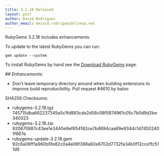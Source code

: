 ```yaml
---
title: 3.2.18 Released
layout: post
author: David Rodríguez
author_email: deivid.rodriguez@riseup.net
---
```


RubyGems 3.2.18 includes enhancements.

To update to the latest RubyGems you can run:

    gem update --system

To install RubyGems by hand see the [Download RubyGems][download] page.


_## Enhancements:_

* Don't leave temporary directory around when building extensions to
  improve build reproducibility. Pull request #4610 by baloo


SHA256 Checksums:

* rubygems-3.2.18.tgz  
  745715dba662237345a5c1fd893cde2d58c08f5874961c05c7b0d9d2be340323
* rubygems-3.2.18.zip  
  920670887c43ee1e3440e9ef654182ce7b4694caa69e9344c1d74502401f667e
* rubygems-update-3.2.18.gem  
  92c6a06ff1a960b5fe82c0a4e06f368a92e8702d7732fa34b0f12cce1fc511d9


[download]: https://rubygems.org/pages/download

